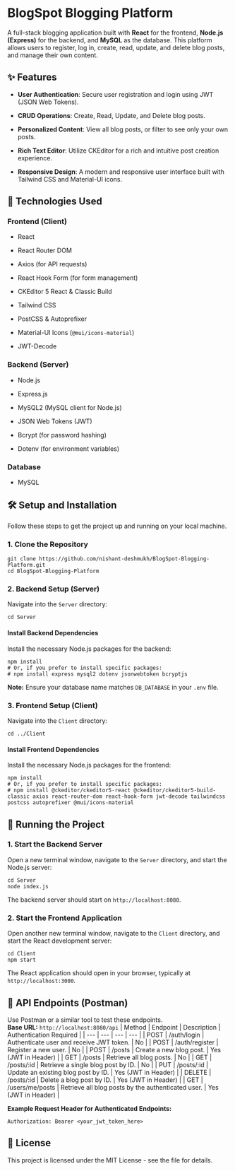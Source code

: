 BlogSpot Blogging Platform
==========================

A full-stack blogging application built with **React** for the frontend, **Node.js (Express)** for the backend, and **MySQL** as the database. This platform allows users to register, log in, create, read, update, and delete blog posts, and manage their own content.

✨ Features
----------

-   **User Authentication**: Secure user registration and login using JWT (JSON Web Tokens).

-   **CRUD Operations**: Create, Read, Update, and Delete blog posts.

-   **Personalized Content**: View all blog posts, or filter to see only your own posts.

-   **Rich Text Editor**: Utilize CKEditor for a rich and intuitive post creation experience.

-   **Responsive Design**: A modern and responsive user interface built with Tailwind CSS and Material-UI icons.

🚀 Technologies Used
--------------------

### Frontend (Client)

-   React

-   React Router DOM

-   Axios (for API requests)

-   React Hook Form (for form management)

-   CKEditor 5 React & Classic Build

-   Tailwind CSS

-   PostCSS & Autoprefixer

-   Material-UI Icons (`@mui/icons-material`)

-   JWT-Decode

### Backend (Server)

-   Node.js

-   Express.js

-   MySQL2 (MySQL client for Node.js)

-   JSON Web Tokens (JWT)

-   Bcrypt (for password hashing)

-   Dotenv (for environment variables)

### Database

-   MySQL

🛠️ Setup and Installation
--------------------------

Follow these steps to get the project up and running on your local machine.

### 1\. Clone the Repository

```
git clone https://github.com/nishant-deshmukh/BlogSpot-Blogging-Platform.git
cd BlogSpot-Blogging-Platform

```

### 2\. Backend Setup (Server)

Navigate into the `Server` directory:

```
cd Server

```

#### Install Backend Dependencies

Install the necessary Node.js packages for the backend:

```
npm install
# Or, if you prefer to install specific packages:
# npm install express mysql2 dotenv jsonwebtoken bcryptjs

```

**Note:** Ensure your database name matches `DB_DATABASE` in your `.env` file.

### 3\. Frontend Setup (Client)

Navigate into the `Client` directory:

```
cd ../Client

```

#### Install Frontend Dependencies

Install the necessary Node.js packages for the frontend:

```
npm install
# Or, if you prefer to install specific packages:
# npm install @ckeditor/ckeditor5-react @ckeditor/ckeditor5-build-classic axios react-router-dom react-hook-form jwt-decode tailwindcss postcss autoprefixer @mui/icons-material

```

🏃 Running the Project
----------------------

### 1\. Start the Backend Server

Open a new terminal window, navigate to the `Server` directory, and start the Node.js server:

```
cd Server
node index.js

```

The backend server should start on `http://localhost:8080`.

### 2\. Start the Frontend Application

Open another new terminal window, navigate to the `Client` directory, and start the React development server:

```
cd Client
npm start

```

The React application should open in your browser, typically at `http://localhost:3000`.

🧪 API Endpoints (Postman)
--------------------------

Use Postman or a similar tool to test these endpoints.\
**Base URL:** `http://localhost:8080/api`
| Method | Endpoint | Description | Authentication Required |
| --- | --- | --- | --- |
| POST | /auth/login | Authenticate user and receive JWT token. | No |
| POST | /auth/register | Register a new user. | No |
| POST | /posts | Create a new blog post. | Yes (JWT in Header) |
| GET | /posts | Retrieve all blog posts. | No |
| GET | /posts/:id | Retrieve a single blog post by ID. | No |
| PUT | /posts/:id | Update an existing blog post by ID. | Yes (JWT in Header) |
| DELETE | /posts/:id | Delete a blog post by ID. | Yes (JWT in Header) |
| GET | /users/me/posts | Retrieve all blog posts by the authenticated user. | Yes (JWT in Header) |

**Example Request Header for Authenticated Endpoints:**

```
Authorization: Bearer <your_jwt_token_here>

```

📄 License
----------

This project is licensed under the MIT License - see the <LICENSE> file for details.

